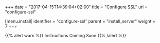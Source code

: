 +++
date = "2017-04-15T14:39:04+02:00"
title = "Configure SSL"
url = "configure-ssl"

[menu.install]
  identifier = "configure-ssl"
  parent = "install_server"
  weight = 7
+++

{{% alert warn %}}
Instructions Coming Soon
{{% /alert %}}
